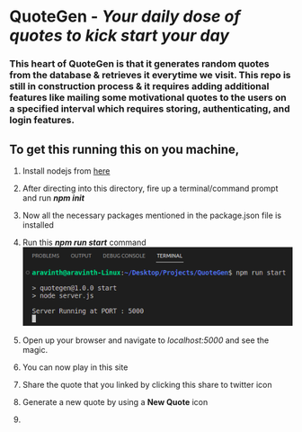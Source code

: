 # QuoteGen - _Your daily dose of quotes to kick start your day_
### This heart of QuoteGen is that it generates random quotes from the database & retrieves it everytime we visit. This repo is still in construction process & it requires adding additional features like mailing some motivational quotes to the users on a specified interval which requires storing, authenticating, and login features. 

## To get this running this on you machine, 
1. Install nodejs from [here](https://nodejs.org/en)
2. After directing into this directory, fire up a terminal/command prompt and run **_npm init_**
3. Now all the necessary packages mentioned in the package.json file is installed
4. Run this **_npm run start_** command
![runServer](output/01_RunServer.png)
5. Open up your browser and navigate to _localhost:5000_ and see the magic.
[](/output/)
6. You can now play in this site
7. Share the quote that you linked by clicking this share to twitter icon

8. Generate a new quote by using a **New Quote** icon

9. 
